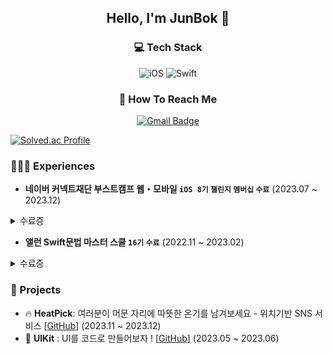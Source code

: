 <div align="center">

## Hello, I'm JunBok 👋


### 💻 Tech Stack
![iOS](https://img.shields.io/badge/iOS-000000?style=for-the-badge&logo=ios&logoColor=white) ![Swift](https://img.shields.io/badge/swift-F54A2A?style=for-the-badge&logo=swift&logoColor=white)

### 👀 How To Reach Me
[![Gmail Badge](https://img.shields.io/badge/Gmail-d14836?style=for-the-badge&logo=Gmail&logoColor=white&link=mailto:junbok97@gmail.com)](mailto:junbok97@gmail.com)
</div>

[![Solved.ac Profile](http://mazassumnida.wtf/api/v2/generate_badge?boj=junbok97)](https://solved.ac/junbok97/)

### 🧑🏻‍💻 Experiences

- **네이버 커넥트재단 부스트캠프 웹・모바일 `iOS 8기` `챌린지` `멤버십` `수료`** (2023.07 ~ 2023.12)<br/>
<details>
<summary>수료증</summary>
<div markdown="1">
<img width="1099" alt="챌린지" src="https://github.com/junbok97/junbok97/assets/71696675/6b4ff118-5f21-483e-a57f-225746fa824d">
<img width="1097" alt="멤버쉽" src="https://github.com/junbok97/junbok97/assets/71696675/dd9cfc97-7cd4-4b93-b52a-72bdf5959c5c">
</div>
</details>

- **앨런 Swift문법 마스터 스쿨 `16기` `수료`** (2022.11 ~ 2023.02)<br/>
<details>
<summary>수료증</summary>
<div markdown="1">
<img width="1127" alt="앨런" src="https://github.com/junbok97/junbok97/assets/71696675/f5cf62ed-6334-4cb7-bd7a-925284b25bec">
</div>
</details>

### 💾 Projects

- 🔥 **HeatPick**: 여러분이 머문 자리에 따뜻한 온기를 남겨보세요 - 위치기반 SNS 서비스 [[GitHub](https://github.com/boostcampwm2023/iOS04-HeatPick)] (2023.11 ~ 2023.12) <br/>
- 🍎 **UIKit** : UI를 코드로 만들어보자 ! [[GitHub](https://github.com/junbok97/iOS-UIKit)] (2023.05 ~ 2023.06) <br/>





